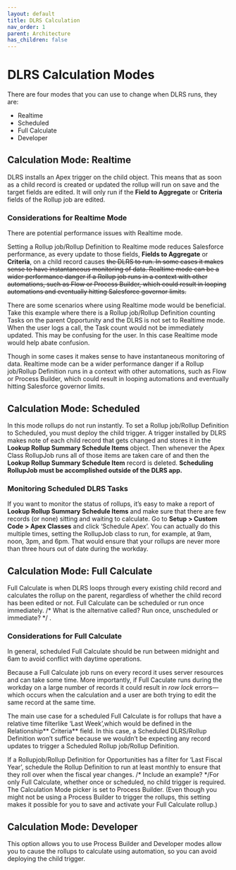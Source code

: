 ```yaml
---
layout: default
title: DLRS Calculation
nav_order: 1
parent: Architecture
has_children: false
---
```


# DLRS Calculation Modes

There are four modes that you can use to change when DLRS runs, they are:

- Realtime
- Scheduled
- Full Calculate
- Developer


## Calculation Mode: Realtime

DLRS installs an Apex trigger on the child object. This means that as soon as a child record is created or updated the rollup will run on save and the target fields are edited. It will only run if the **Field to Aggregate** or **Criteria** fields of the Rollup job are edited.

### Considerations for Realtime Mode

There are potential performance issues with Realtime mode.

Setting a Rollup job/Rollup Definition to Realtime mode reduces Salesforce performance, as every update to those fields, **Fields to Aggregate** or **Criteria**, on a child record causes ~~the ~~DLRS to run.~~ In some cases it makes sense to have instantaneous monitoring of data. Realtime mode can be a wider performance danger if a Rollup job runs in a context with other automations, such as Flow or Process Builder, which could result in looping automations and eventually hitting Salesforce governor limits.~~ 

There are some scenarios where using Realtime mode would be beneficial. Take this example where there is a Rollup job/Rollup Definition counting Tasks on the parent Opportunity and the DLRS is not set to Realtime mode. When the user logs a call, the Task count would not be immediately updated. This may be confusing for the user. In this case Realtime mode would help abate confusion.

Though in some cases it makes sense to have instantaneous monitoring of data. Realtime mode can be a wider performance danger if a Rollup job/Rollup Definition runs in a context with other automations, such as Flow or Process Builder, which could result in looping automations and eventually hitting Salesforce governor limits. 


## Calculation Mode: Scheduled 

In this mode rollups do not run instantly. To set a Rollup job/Rollup Definition to Scheduled, you must deploy the child trigger. A trigger installed by DLRS makes note of each child record that gets changed and stores it in the **Lookup Rollup Summary Schedule Items** object. Then whenever the Apex Class RollupJob runs all of those items are taken care of and then the **Lookup Rollup Summary Schedule Item** record is deleted. ****Scheduling RollupJob must be accomplished outside of the DLRS app.**** 

### Monitoring Scheduled DLRS Tasks

If you want to monitor the status of rollups, it’s easy to make a report of **Lookup Rollup Summary Schedule Items** and make sure that there are few records (or none) sitting and waiting to calculate. Go to **Setup > Custom Code > Apex Classes** and click ‘Schedule Apex’. You can actually do this multiple times, setting the RollupJob class to run, for example, at 9am, noon, 3pm, and 6pm. That would ensure that your rollups are never more than three hours out of date during the workday.


## Calculation Mode: Full Calculate

Full Calculate is when DLRS loops through every existing child record and calculates the rollup on the parent, regardless of whether the child record has been edited or not. Full Calculate can be scheduled or run once immediately. /* What is the alternative called? Run once, unscheduled or immediate? */ .

### Considerations for Full Calculate

In general, scheduled Full Calculate should be run between midnight and 6am to avoid conflict with daytime operations.

Because a Full Calculate job runs on every record it uses server resources and can take some time. More importantly, if Full Caculate runs during the workday on a large number of records it could result in _row lock_ errors—which occurs when the calculation and a user are both trying to edit the same record at the same time. 

The main use case for a scheduled Full Calculate is for rollups that have a relative time filterlike ‘Last Week’,which would be defined in the Relationship** Criteria** field. In this case, a Scheduled DLRS/Rollup Definition won’t suffice because we wouldn’t be expecting any record updates to  trigger a Scheduled Rollup job/Rollup Definition. 

If a Rollupjob/Rollup Definition for Opportunities has a filter for  ‘Last Fiscal Year’, schedule the Rollup Definition to run at least monthly to ensure that they roll over when the fiscal year changes. /* Include an example? */For only Full Calculate, whether once or scheduled, no child trigger is required. The Calculation Mode picker is set to Process Builder. (Even though you might not be using a Process Builder to trigger the rollups, this setting makes it possible for you to save and activate your Full Calculate rollup.)


## Calculation Mode: Developer

This option allows you to use Process Builder and Developer modes allow you to cause the rollups to calculate using automation, so you can avoid deploying the child trigger.
